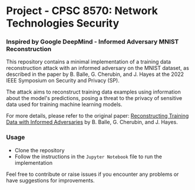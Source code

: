 # Project - CPSC 8570: Network Technologies Security
### Inspired by Google DeepMind - Informed Adversary MNIST Reconstruction

This repository contains a minimal implementation of a training data reconstruction attack with an informed adversary on the MNIST dataset, as described in the paper by B. Balle, G. Cherubin, and J. Hayes at the 2022 IEEE Symposium on Security and Privacy (SP).

The attack aims to reconstruct training data examples using information about the model's predictions, posing a threat to the privacy of sensitive data used for training machine learning models.

For more details, please refer to the original paper: [Reconstructing Training Data with Informed Adversaries](https://doi.ieeecomputersociety.org/10.1109/SP46214.2022.00127) by B. Balle, G. Cherubin, and J. Hayes.

### Usage
- Clone the repository
- Follow the instructions in the `Jupyter Notebook` file to run the implementation

Feel free to contribute or raise issues if you encounter any problems or have suggestions for improvements.
